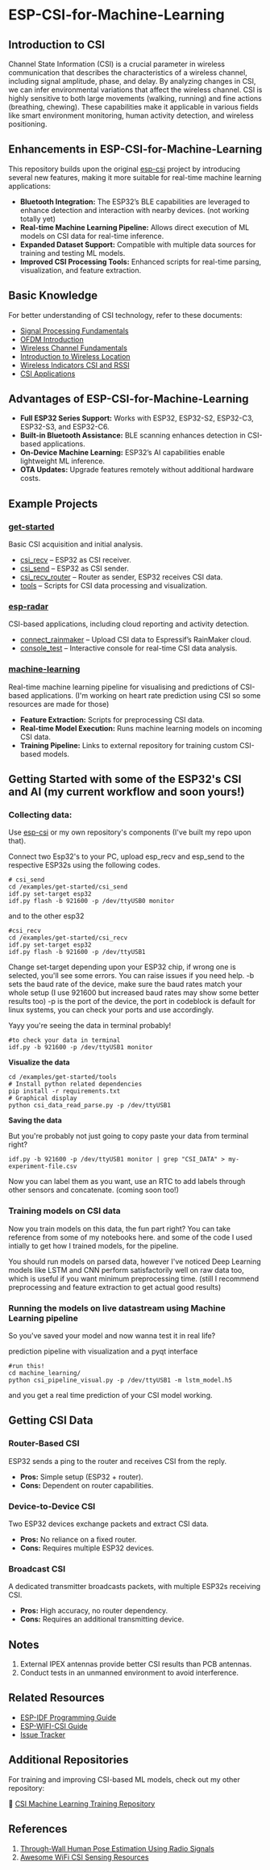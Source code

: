 # ESP-CSI-for-Machine-Learning

## Introduction to CSI

Channel State Information (CSI) is a crucial parameter in wireless communication that describes the characteristics of a wireless channel, including signal amplitude, phase, and delay. By analyzing changes in CSI, we can infer environmental variations that affect the wireless channel. CSI is highly sensitive to both large movements (walking, running) and fine actions (breathing, chewing). These capabilities make it applicable in various fields like smart environment monitoring, human activity detection, and wireless positioning.



## Enhancements in ESP-CSI-for-Machine-Learning

This repository builds upon the original [esp-csi](https://github.com/espressif/esp-csi) project by introducing several new features, making it more suitable for real-time machine learning applications:

- **Bluetooth Integration:** The ESP32’s BLE capabilities are leveraged to enhance detection and interaction with nearby devices. (not working totally yet)
- **Real-time Machine Learning Pipeline:** Allows direct execution of ML models on CSI data for real-time inference.
- **Expanded Dataset Support:** Compatible with multiple data sources for training and testing ML models.
- **Improved CSI Processing Tools:** Enhanced scripts for real-time parsing, visualization, and feature extraction.

## Basic Knowledge

For better understanding of CSI technology, refer to these documents:

- [Signal Processing Fundamentals](./docs/en/Signal-Processing-Fundamentals.md)
- [OFDM Introduction](./docs/en/OFDM-introduction.md)
- [Wireless Channel Fundamentals](./docs/en/Wireless-Channel-Fundamentals.md)
- [Introduction to Wireless Location](./docs/en/Introduction-to-Wireless-Location.md)
- [Wireless Indicators CSI and RSSI](./docs/en/Wireless-indicators-CSI-and-RSSI.md)
- [CSI Applications](./docs/en/CSI-Applications.md)

## Advantages of ESP-CSI-for-Machine-Learning

- **Full ESP32 Series Support:** Works with ESP32, ESP32-S2, ESP32-C3, ESP32-S3, and ESP32-C6.
- **Built-in Bluetooth Assistance:** BLE scanning enhances detection in CSI-based applications.
- **On-Device Machine Learning:** ESP32’s AI capabilities enable lightweight ML inference.
- **OTA Updates:** Upgrade features remotely without additional hardware costs.

## Example Projects

### [get-started](./examples/get-started)

Basic CSI acquisition and initial analysis.

- [csi_recv](./examples/get-started/csi_recv) – ESP32 as CSI receiver.
- [csi_send](./examples/get-started/csi_send) – ESP32 as CSI sender.
- [csi_recv_router](./examples/get-started/csi_recv_router) – Router as sender, ESP32 receives CSI data.
- [tools](./examples/get-started/tools) – Scripts for CSI data processing and visualization.

### [esp-radar](./examples/esp-radar)

CSI-based applications, including cloud reporting and activity detection.

- [connect_rainmaker](./examples/esp-radar/connect_rainmaker) – Upload CSI data to Espressif’s RainMaker cloud.
- [console_test](./examples/esp-radar/console_test) – Interactive console for real-time CSI data analysis.

### [machine-learning](./machine_learning)

Real-time machine learning pipeline for visualising and predictions of CSI-based applications.
(I'm working on heart rate prediction using CSI so some resources are made for those)

- **Feature Extraction:** Scripts for preprocessing CSI data.
- **Real-time Model Execution:** Runs machine learning models on incoming CSI data.
- **Training Pipeline:** Links to external repository for training custom CSI-based models.

## Getting Started with some of the ESP32's CSI and AI (my current workflow and soon yours!)

### Collecting data:
Use [esp-csi](https://github.com/espressif/esp-csi) or my own repository's components (I've built my repo upon that).

Connect two Esp32's to your PC, upload esp_recv and esp_send to the respective ESP32s using the following codes.

    # csi_send
    cd /examples/get-started/csi_send
    idf.py set-target esp32
    idf.py flash -b 921600 -p /dev/ttyUSB0 monitor
    
and to the other esp32

    #csi_recv
    cd /examples/get-started/csi_recv
    idf.py set-target esp32
    idf.py flash -b 921600 -p /dev/ttyUSB1


Change set-target depending upon your ESP32 chip, if wrong one is selected, you'll see some errors. You can raise issues if you need help.
-b sets the baud rate of the device, make sure the baud rates match your whole setup (I use 921600 but increased baud rates may show some better results too)
-p is the port of the device, the port in codeblock is default for linux systems, you can check your ports and use accordingly.

Yayy you're seeing the data in terminal probably!

    #to check your data in terminal
    idf.py -b 921600 -p /dev/ttyUSB1 monitor

**Visualize the data**

    cd /examples/get-started/tools
    # Install python related dependencies
    pip install -r requirements.txt
    # Graphical display
    python csi_data_read_parse.py -p /dev/ttyUSB1

**Saving the data**

But you're probably not just going to copy paste your data from terminal right?

    idf.py -b 921600 -p /dev/ttyUSB1 monitor | grep "CSI_DATA" > my-experiment-file.csv

 Now you can label them as you want, use an RTC to add labels through other sensors and concatenate. (coming soon too!)

 ### Training models on CSI data

 Now you train models on this data, the fun part right?
 You can take reference from some of my notebooks here. and some of the code I used intially to get how I trained models, for the pipeline.

 You should run models on parsed data, however I've noticed Deep Learning models like LSTM and CNN perform satisfactorily well on raw data too, which is useful if you want minimum preprocessing time. (still I recommend preprocessing and feature extraction to get actual good results)

 ### Running the models on live datastream using Machine Learning pipeline

 So you've saved your model and now wanna test it in real life?

prediction pipeline with visualization and a pyqt interface

    #run this!
    cd machine_learning/
    python csi_pipeline_visual.py -p /dev/ttyUSB1 -m lstm_model.h5

and you get a real time prediction of your CSI model working.
## Getting CSI Data

### Router-Based CSI

ESP32 sends a ping to the router and receives CSI from the reply.
- **Pros:** Simple setup (ESP32 + router).
- **Cons:** Dependent on router capabilities.

### Device-to-Device CSI

Two ESP32 devices exchange packets and extract CSI data.
- **Pros:** No reliance on a fixed router.
- **Cons:** Requires multiple ESP32 devices.

### Broadcast CSI

A dedicated transmitter broadcasts packets, with multiple ESP32s receiving CSI.
- **Pros:** High accuracy, no router dependency.
- **Cons:** Requires an additional transmitting device.

## Notes

1. External IPEX antennas provide better CSI results than PCB antennas.
2. Conduct tests in an unmanned environment to avoid interference.

## Related Resources

- [ESP-IDF Programming Guide](https://docs.espressif.com/projects/esp-idf/en/latest/esp32/index.html)
- [ESP-WIFI-CSI Guide](https://docs.espressif.com/projects/esp-idf/en/latest/esp32/api-guides/wifi.html#wi-fi-channel-state-information)
- [Issue Tracker](https://github.com/espressif/esp-csi/issues)

## Additional Repositories

For training and improving CSI-based ML models, check out my other repository:

🔗 [CSI Machine Learning Training Repository](https://github.com/DebatableMiracle/csi-ml-train)

## References

1. [Through-Wall Human Pose Estimation Using Radio Signals](http://rfpose.csail.mit.edu/)
2. [Awesome WiFi CSI Sensing Resources](https://github.com/Marsrocky/Awesome-WiFi-CSI-Sensing)

